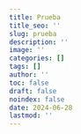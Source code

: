 ```yaml
---
title: Prueba
title_seo: ''
slug: prueba
description: ''
image: ''
categories: []
tags: []
author: ''
toc: false
draft: false
noindex: false
date: 2024-06-28
lastmod: ''
---
```

